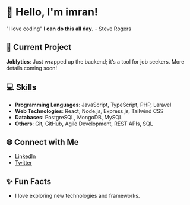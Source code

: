 # 👋 Hello, I'm imran!
"I love coding"
**I can do this all day.** - Steve Rogers

## 🚀 Current Project
**Joblytics**: Just wrapped up the backend; it’s a tool for job seekers. More details coming soon!

## 💻 Skills
- **Programming Languages**: JavaScript, TypeScript, PHP, Laravel
- **Web Technologies**: React, Node.js, Express.js, Tailwind CSS
- **Databases**: PostgreSQL, MongoDB, MySQL
- **Others**: Git, GitHub, Agile Development, REST APIs, SQL

## 🌐 Connect with Me
- [LinkedIn](https://www.linkedin.com/in/imran-nazir-ansari-414a141b2/)
- [Twitter](https://x.com/im__imu)

## ✨ Fun Facts
- I love exploring new technologies and frameworks.

